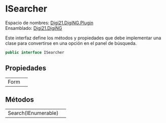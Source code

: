 # ISearcher

Espacio de nombres: [Digi21.DigiNG.Plugin](../../)  
Ensamblado: [Digi21.DigiNG](../../../digi21.diging/)

Este interfaz define los métodos y propiedades que debe implementar una clase para convertirse en una opción en el panel de búsqueda.

```csharp
public interface ISearcher
```

## Propiedades

|  |  |
| :--- | :--- |
| Form |  |

## Métodos

|  |  |
| :--- | :--- |
| Search\(IEnumerable\) |  |

